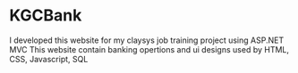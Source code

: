 # KGCBank
I developed this website for my claysys job training project using ASP.NET MVC
This website contain banking opertions and ui designs used by HTML, CSS, Javascript, SQL
